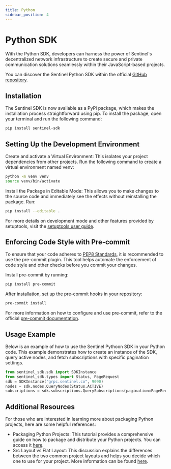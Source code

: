 ```yaml
---
title: Python
sidebar_position: 4
---
```


# Python SDK

With the Python SDK, developers can harness the power of Sentinel's decentralized network infrastructure to create secure and private communication solutions seamlessly within their JavaScript-based projects.

You can discover the Sentinel Python SDK within the official [GitHub repository](https://github.com/sentinel-official/sentinel-python-sdk).

## Installation

The Sentinel SDK is now available as a PyPi package, which makes the installation process straightforward using pip. To install the package, open your terminal and run the following command:

```bash
pip install sentinel-sdk
```

## Setting Up the Development Environment

Create and activate a Virtual Environment: This isolates your project dependencies from other projects. Run the following command to create a virtual environment named venv:

```bash
python -m venv venv
source venv/bin/activate
```

Install the Package in Editable Mode: This allows you to make changes to the source code and immediately see the effects without reinstalling the package. Run:

```bash
pip install --editable .
```

For more details on development mode and other features provided by setuptools, visit the [setuptools user guide](https://setuptools.pypa.io/en/latest/userguide/development_mode.html).


## Enforcing Code Style with Pre-commit

To ensure that your code adheres to [PEP8 Standards](https://peps.python.org/pep-0008/), it is recommended to use the pre-commit plugin. This tool helps automate the enforcement of code style and other checks before you commit your changes.

Install pre-commit by running:

```bash
pip install pre-commit
```

After installation, set up the pre-commit hooks in your repository:

```bash
pre-commit install
```

For more information on how to configure and use pre-commit, refer to the official [pre-commit documentation](https://pre-commit.com/index.html).


## Usage Example

Below is an example of how to use the Sentinel Pythoon SDK in your Python code. This example demonstrates how to create an instance of the SDK, query active nodes, and fetch subscriptions with specific pagination settings.

```python
from sentinel_sdk.sdk import SDKInstance
from sentinel_sdk.types import Status, PageRequest
sdk = SDKInstance("grpc.sentinel.co", 9090)
nodes = sdk.nodes.QueryNodes(Status.ACTIVE)
subscriptions = sdk.subscriptions.QuerySubscriptions(pagination=PageRequest(limit=5000, offset=0, reverse=True))
```

## Additional Resources

For those who are interested in learning more about packaging Python projects, here are some helpful references:

- Packaging Python Projects: This tutorial provides a comprehensive guide on how to package and distribute your Python projects. You can access it [here](https://packaging.python.org/en/latest/tutorials/packaging-projects/).
- Src Layout vs Flat Layout: This discussion explains the differences between the two common project layouts and helps you decide which one to use for your project. More information can be found [here](https://packaging.python.org/en/latest/discussions/src-layout-vs-flat-layout/).